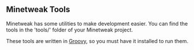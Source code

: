 Minetweak Tools
---------------

Minetweak has some utilities to make development easier. You can find the tools in the 'tools/' folder of your Minetweak project.

These tools are written in [Groovy](http://groovy.codehaus.org/), so you must have it installed to run them.